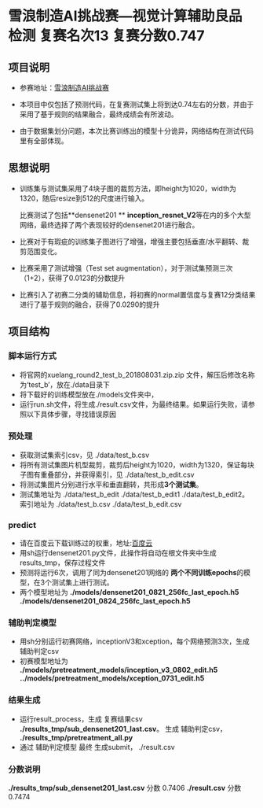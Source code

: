 # 雪浪制造AI挑战赛—视觉计算辅助良品检测  复赛名次13 复赛分数0.747
## 项目说明 
- 参赛地址：[雪浪制造AI挑战赛](https://tianchi.aliyun.com/competition/introduction.htm?spm=a2c22.11695015.1131732.1.4ea25275NNvZuf&raceId=231666) 

- 本项目中仅包括了预测代码，在复赛测试集上将到达0.74左右的分数，并由于采用了基于规则的结果融合，最终成绩会有所波动。

- 由于数据集划分问题，本次比赛训练出的模型十分诡异，网络结构在测试代码里有全部体现。
## 思想说明
- 训练集与测试集采用了4块子图的裁剪方法，即height为1020，width为1320，随后resize到512的尺度进行输入。

  比赛测试了包括**densenet201 **  **inception_resnet_V2**等在内的多个大型网络，最终选择了两个表现较好的densenet201进行融合。
- 比赛对于有瑕疵的训练集子图进行了增强，增强主要包括垂直/水平翻转、裁剪范围变化。
- 比赛采用了测试增强（Test set augmentation），对于测试集预测三次（1+2），获得了0.0123的分数提升
- 比赛引入了初赛二分类的辅助信息，将初赛的normal置信度与复赛12分类结果进行了基于规则的融合，获得了0.0290的提升

## 项目结构
### 脚本运行方式
- 将官网的xuelang_round2_test_b_201808031.zip.zip 文件，解压后修改名称为‘test_b’，放在./data目录下
- 将下载好的训练模型放在./models文件夹中，
- 运行run.sh文件，将生成./result.csv文件，为最终结果。如果运行失败，请参照以下具体步骤，寻找错误原因

### 预处理
- 获取测试集索引csv，见 ./data/test_b.csv
- 将所有测试集图片机型裁剪，裁剪后height为1020，width为1320，保证每块子图有重叠部分，并获得索引，见  ./data/test_b_edit.csv
- 将测试集图片分别进行水平和垂直翻转，共形成**3个测试集**。
- 测试集地址为 ./data/test_b_edit  ./data/test_b_edit1 ./data/test_b_edit2。 索引地址为 ./data/test_b.csv  ./data/test_b_edit.csv

### predict
- 请在百度云下载训练过的权重，地址:[百度云](https://pan.baidu.com/s/1QG8xXBdr3wbguiy_eeuVdg)
- 用sh运行densenet201.py文件，此操作将自动在根文件夹中生成 results_tmp，保存过程文件
- 预测将运行6次，调用了同为densenet201网络的 **两个不同训练epochs**的模型，在3个测试集上进行测试。
- 两个模型地址为  **./models/densenet201_0821_256fc_last_epoch.h5**   **./models/densenet201_0824_256fc_last_epoch.h5**

### 辅助判定模型
- 用sh分别运行初赛网络，inceptionV3和xception，每个网络预测3次，生成辅助判定csv
- 初赛模型地址为 **./models/pretreatment_models/inception_v3_0802_edit.h5**   **../models/pretreatment_models/xception_0731_edit.h5**

### 结果生成
- 运行result_process，生成 复赛结果csv **./results_tmp/sub_densenet201_last.csv**。  生成 辅助判定csv， **./results_tmp/pretreatment_all.py**
- 通过 辅助判定模型 最终 生成submit， ./result.csv

### 分数说明
 **./results_tmp/sub_densenet201_last.csv**  分数 0.7406
 **./result.csv**  分数 0.7474
